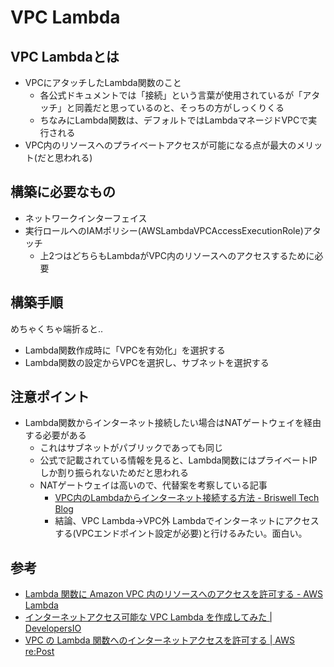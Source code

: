 # VPC Lambda

## VPC Lambdaとは

- VPCにアタッチしたLambda関数のこと
  - 各公式ドキュメントでは「接続」という言葉が使用されているが「アタッチ」と同義だと思っているのと、そっちの方がしっくりくる
  - ちなみにLambda関数は、デフォルトではLambdaマネージドVPCで実行される
- VPC内のリソースへのプライベートアクセスが可能になる点が最大のメリット(だと思われる)

## 構築に必要なもの

- ネットワークインターフェイス
- 実行ロールへのIAMポリシー(AWSLambdaVPCAccessExecutionRole)アタッチ
  - 上2つはどちらもLambdaがVPC内のリソースへのアクセスするために必要

## 構築手順

めちゃくちゃ端折ると..

- Lambda関数作成時に「VPCを有効化」を選択する
- Lambda関数の設定からVPCを選択し、サブネットを選択する

## 注意ポイント

- Lambda関数からインターネット接続したい場合はNATゲートウェイを経由する必要がある
  - これはサブネットがパブリックであっても同じ
  - 公式で記載されている情報を見ると、Lambda関数にはプライベートIPしか割り振られないためだと思われる
  - NATゲートウェイは高いので、代替案を考察している記事
    - [VPC内のLambdaからインターネット接続する方法 - Briswell Tech Blog](https://tech.briswell.com/entry/2023/10/03/202903)
    - 結論、VPC Lambda->VPC外 Lambdaでインターネットにアクセスする(VPCエンドポイント設定が必要)と行けるみたい。面白い。

## 参考

- [Lambda 関数に Amazon VPC 内のリソースへのアクセスを許可する - AWS Lambda](https://docs.aws.amazon.com/ja_jp/lambda/latest/dg/configuration-vpc.html)
- [インターネットアクセス可能な VPC Lambda を作成してみた | DevelopersIO](https://dev.classmethod.jp/articles/internet-access-vpc-lambda/)
- [VPC の Lambda 関数へのインターネットアクセスを許可する | AWS re:Post](https://repost.aws/ja/knowledge-center/internet-access-lambda-function)
